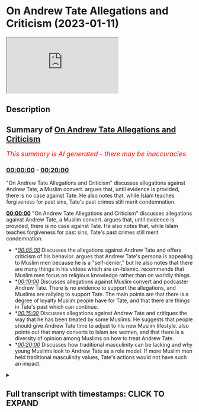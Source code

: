 # On Andrew Tate Allegations and Criticism (2023-01-11)

<iframe loading='lazy' src='https://www.youtube.com/embed/4i7BppErIMk'></iframe>

## Description



## Summary of [On Andrew Tate Allegations and Criticism](https://www.youtube.com/watch?v=4i7BppErIMk)


*<span style="color:red; font-size:125%">This summary is AI generated - there may be inaccuracies</span>. [](/)*

### [00:00:00](https://www.youtube.com/watch?v=4i7BppErIMk&t=0) - [00:20:00](https://www.youtube.com/watch?v=4i7BppErIMk&t=1200)

 "On Andrew Tate Allegations and Criticism" discusses allegations against Andrew Tate, a Muslim convert. argues that, until evidence is provided, there is no case against Tate. He also notes that, while Islam teaches forgiveness for past sins, Tate's past crimes still merit condemnation.

**[00:00:00](https://www.youtube.com/watch?v=4i7BppErIMk&t=0)**  "On Andrew Tate Allegations and Criticism" discusses allegations against Andrew Tate, a Muslim convert. argues that, until evidence is provided, there is no case against Tate. He also notes that, while Islam teaches forgiveness for past sins, Tate's past crimes still merit condemnation.
* **[00:05:00](https://www.youtube.com/watch?v=4i7BppErIMk&t=300)* Discusses the allegations against Andrew Tate and offers criticism of his behavior. argues that Andrew Tate's persona is appealing to Muslim men because he is a "self-denier," but he also notes that there are many things in his videos which are un-Islamic. recommends that Muslim men focus on religious knowledge rather than on worldly things.
* **[00:10:00](https://www.youtube.com/watch?v=4i7BppErIMk&t=600)* Discusses allegations against Muslim convert and podcaster Andrew Tate. There is no evidence to support the allegations, and Muslims are rallying to support Tate. The main points are that there is a degree of loyalty Muslim people have for Tate, and that there are things in Tate's past which can continue.
* **[00:15:00](https://www.youtube.com/watch?v=4i7BppErIMk&t=900)* Discusses allegations against Andrew Tate and critiques the way that he has been treated by some Muslims. He suggests that people should give Andrew Tate time to adjust to his new Muslim lifestyle. also points out that many converts to Islam are women, and that there is a diversity of opinion among Muslims on how to treat Andrew Tate.
* **[00:20:00](https://www.youtube.com/watch?v=4i7BppErIMk&t=1200)* Discusses how traditional masculinity can be lacking and why young Muslims look to Andrew Tate as a role model. If more Muslim men held traditional masculinity values, Tate's actions would not have such an impact.

<details><summary><h2>Full transcript with timestamps: CLICK TO EXPAND</h2></summary>

[0:00:01](https://youtu.be/4i7BppErIMk?t=1) how are you guys doing I've actually  
[0:00:04](https://youtu.be/4i7BppErIMk?t=4) broken down  
[0:00:05](https://youtu.be/4i7BppErIMk?t=5) yes I've broken down and the technicians  
[0:00:09](https://youtu.be/4i7BppErIMk?t=9) are coming to fix this car but in the  
[0:00:12](https://youtu.be/4i7BppErIMk?t=12) meantime I'm gonna be speaking to you  
[0:00:14](https://youtu.be/4i7BppErIMk?t=14) guys about something very important an  
[0:00:16](https://youtu.be/4i7BppErIMk?t=16) allegation which is a very serious  
[0:00:17](https://youtu.be/4i7BppErIMk?t=17) allegation  
[0:00:19](https://youtu.be/4i7BppErIMk?t=19) and subsequent I don't know if it's  
[0:00:21](https://youtu.be/4i7BppErIMk?t=21) imprisonment I should call it or what  
[0:00:24](https://youtu.be/4i7BppErIMk?t=24) term I should use of Andrew Taylor  
[0:00:26](https://youtu.be/4i7BppErIMk?t=26) brother who obviously I've just done a  
[0:00:28](https://youtu.be/4i7BppErIMk?t=28) podcast with now the reason why I didn't  
[0:00:30](https://youtu.be/4i7BppErIMk?t=30) make a video in the first instance is  
[0:00:32](https://youtu.be/4i7BppErIMk?t=32) simply because the situation was ongoing  
[0:00:34](https://youtu.be/4i7BppErIMk?t=34) and sometimes when you make a public  
[0:00:36](https://youtu.be/4i7BppErIMk?t=36) statement in the first couple of weeks  
[0:00:39](https://youtu.be/4i7BppErIMk?t=39) even of an ongoing case it can compound  
[0:00:43](https://youtu.be/4i7BppErIMk?t=43) a problem  
[0:00:45](https://youtu.be/4i7BppErIMk?t=45) but the first thing I want to say is  
[0:00:46](https://youtu.be/4i7BppErIMk?t=46) that it's very clear that from our  
[0:00:49](https://youtu.be/4i7BppErIMk?t=49) perspective not just us Muslims but most  
[0:00:52](https://youtu.be/4i7BppErIMk?t=52) people in the world operate with what is  
[0:00:55](https://youtu.be/4i7BppErIMk?t=55) referred to as natural Justice that  
[0:00:57](https://youtu.be/4i7BppErIMk?t=57) someone is innocent until proven guilty  
[0:00:59](https://youtu.be/4i7BppErIMk?t=59) the problem told us a world which would  
[0:01:02](https://youtu.be/4i7BppErIMk?t=62) be if you don't operate on this very  
[0:01:05](https://youtu.be/4i7BppErIMk?t=65) Paradigm which is that everyone will  
[0:01:06](https://youtu.be/4i7BppErIMk?t=66) just claim the rights of everybody else  
[0:01:08](https://youtu.be/4i7BppErIMk?t=68) somebody would claim the wealth of  
[0:01:10](https://youtu.be/4i7BppErIMk?t=70) another someone will claim the lives of  
[0:01:12](https://youtu.be/4i7BppErIMk?t=72) another  
[0:01:13](https://youtu.be/4i7BppErIMk?t=73) he says  
[0:01:17](https://youtu.be/4i7BppErIMk?t=77) uh that the burden of proof is upon the  
[0:01:20](https://youtu.be/4i7BppErIMk?t=80) one that is making the claim so we just  
[0:01:22](https://youtu.be/4i7BppErIMk?t=82) simply ask if there's any situation  
[0:01:25](https://youtu.be/4i7BppErIMk?t=85) which is being alleged just like with  
[0:01:28](https://youtu.be/4i7BppErIMk?t=88) every other human being on the face of  
[0:01:30](https://youtu.be/4i7BppErIMk?t=90) the Earth we would like to see the  
[0:01:32](https://youtu.be/4i7BppErIMk?t=92) evidence this is something the Quran  
[0:01:34](https://youtu.be/4i7BppErIMk?t=94) repeatedly asked  
[0:01:36](https://youtu.be/4i7BppErIMk?t=96) bring your evidences if you're truthful  
[0:01:39](https://youtu.be/4i7BppErIMk?t=99) now the evidences have not really been  
[0:01:43](https://youtu.be/4i7BppErIMk?t=103) provided for such a serious and  
[0:01:45](https://youtu.be/4i7BppErIMk?t=105) egregious crime of human trafficking  
[0:01:48](https://youtu.be/4i7BppErIMk?t=108) it's a very serious crime and we we  
[0:01:51](https://youtu.be/4i7BppErIMk?t=111) stand in a wholehearted opposition to  
[0:01:54](https://youtu.be/4i7BppErIMk?t=114) such a thing and this must be clear  
[0:01:56](https://youtu.be/4i7BppErIMk?t=116) human trafficking is a modern form of  
[0:02:00](https://youtu.be/4i7BppErIMk?t=120) slavery in fact there's something called  
[0:02:02](https://youtu.be/4i7BppErIMk?t=122) the slavery Act the slavery Act of the  
[0:02:04](https://youtu.be/4i7BppErIMk?t=124) United Kingdom which attempts to track  
[0:02:07](https://youtu.be/4i7BppErIMk?t=127) or to document the amount of human  
[0:02:09](https://youtu.be/4i7BppErIMk?t=129) trafficking that's happening  
[0:02:11](https://youtu.be/4i7BppErIMk?t=131) and I I made a video some years ago and  
[0:02:14](https://youtu.be/4i7BppErIMk?t=134) don't ask me why or how or when  
[0:02:17](https://youtu.be/4i7BppErIMk?t=137) maybe when it's fine some years ago I  
[0:02:18](https://youtu.be/4i7BppErIMk?t=138) just mentioned but in Holland the red  
[0:02:21](https://youtu.be/4i7BppErIMk?t=141) light district or not inside the red  
[0:02:22](https://youtu.be/4i7BppErIMk?t=142) light district but it's around  
[0:02:24](https://youtu.be/4i7BppErIMk?t=144) peripheral areas  
[0:02:25](https://youtu.be/4i7BppErIMk?t=145) and basically a lot of the the argument  
[0:02:29](https://youtu.be/4i7BppErIMk?t=149) I was putting forward to people as to  
[0:02:30](https://youtu.be/4i7BppErIMk?t=150) why this is immoral even on the liberal  
[0:02:32](https://youtu.be/4i7BppErIMk?t=152) paradigm part of it was because of the  
[0:02:36](https://youtu.be/4i7BppErIMk?t=156) abuse it facilitates for a lot of women  
[0:02:39](https://youtu.be/4i7BppErIMk?t=159) human trafficking is an abusive  
[0:02:42](https://youtu.be/4i7BppErIMk?t=162) situation a horrible one it's completely  
[0:02:45](https://youtu.be/4i7BppErIMk?t=165) unislamic but of course if someone's  
[0:02:47](https://youtu.be/4i7BppErIMk?t=167) going to be accused of something like  
[0:02:49](https://youtu.be/4i7BppErIMk?t=169) that my question is please provide the  
[0:02:52](https://youtu.be/4i7BppErIMk?t=172) evidence or my statement is that  
[0:02:55](https://youtu.be/4i7BppErIMk?t=175) if there is no evidence there is no case  
[0:02:58](https://youtu.be/4i7BppErIMk?t=178) having said that I'll be honest with you  
[0:03:00](https://youtu.be/4i7BppErIMk?t=180) we as Muslims from a theological  
[0:03:02](https://youtu.be/4i7BppErIMk?t=182) perspective believe that if someone  
[0:03:04](https://youtu.be/4i7BppErIMk?t=184) becomes a Muslim that whatever they've  
[0:03:06](https://youtu.be/4i7BppErIMk?t=186) done in the past whether it is murder or  
[0:03:08](https://youtu.be/4i7BppErIMk?t=188) shook which we believe is a higher form  
[0:03:10](https://youtu.be/4i7BppErIMk?t=190) of  
[0:03:11](https://youtu.be/4i7BppErIMk?t=191) uh moral  
[0:03:13](https://youtu.be/4i7BppErIMk?t=193) uh decadence or moral aberration  
[0:03:17](https://youtu.be/4i7BppErIMk?t=197) Is Forgiven anyway now I'm not saying  
[0:03:19](https://youtu.be/4i7BppErIMk?t=199) that therefore he's absorbed from  
[0:03:21](https://youtu.be/4i7BppErIMk?t=201) anything or therefore people or victims  
[0:03:23](https://youtu.be/4i7BppErIMk?t=203) potential victims or anything like that  
[0:03:26](https://youtu.be/4i7BppErIMk?t=206) that we're going to minimize pain of any  
[0:03:29](https://youtu.be/4i7BppErIMk?t=209) no because that's another issue in fact  
[0:03:31](https://youtu.be/4i7BppErIMk?t=211) Islam says although you come into Islam  
[0:03:35](https://youtu.be/4i7BppErIMk?t=215) uh it's not a get out of jail free card  
[0:03:38](https://youtu.be/4i7BppErIMk?t=218) from for example if you had taken from  
[0:03:41](https://youtu.be/4i7BppErIMk?t=221) the rights of the creation now we're not  
[0:03:45](https://youtu.be/4i7BppErIMk?t=225) saying that he has or hasn't the life  
[0:03:47](https://youtu.be/4i7BppErIMk?t=227) that he was obviously living before was  
[0:03:49](https://youtu.be/4i7BppErIMk?t=229) an unislamic Life by his own admission  
[0:03:52](https://youtu.be/4i7BppErIMk?t=232) he referred to himself as an atheist in  
[0:03:54](https://youtu.be/4i7BppErIMk?t=234) the past we've seen this and also the  
[0:03:57](https://youtu.be/4i7BppErIMk?t=237) fact he he said with his own words  
[0:03:59](https://youtu.be/4i7BppErIMk?t=239) Andrew takes him that he was living a  
[0:04:01](https://youtu.be/4i7BppErIMk?t=241) semi-headedness uh hedonistic lifestyle  
[0:04:04](https://youtu.be/4i7BppErIMk?t=244) so obviously all of that stuff is on  
[0:04:07](https://youtu.be/4i7BppErIMk?t=247) Islamic  
[0:04:09](https://youtu.be/4i7BppErIMk?t=249) um it's it's his biggest belief  
[0:04:11](https://youtu.be/4i7BppErIMk?t=251) sometimes that we have to kind of  
[0:04:12](https://youtu.be/4i7BppErIMk?t=252) mention that now there are some things  
[0:04:14](https://youtu.be/4i7BppErIMk?t=254) words of disbelief and so on that have  
[0:04:16](https://youtu.be/4i7BppErIMk?t=256) come out after his  
[0:04:18](https://youtu.be/4i7BppErIMk?t=258) um you know  
[0:04:19](https://youtu.be/4i7BppErIMk?t=259) uh conversion after the podcast that  
[0:04:21](https://youtu.be/4i7BppErIMk?t=261) we've done so people think that so I've  
[0:04:23](https://youtu.be/4i7BppErIMk?t=263) asked him about that and he said that  
[0:04:24](https://youtu.be/4i7BppErIMk?t=264) those things have asked them personally  
[0:04:26](https://youtu.be/4i7BppErIMk?t=266) were recorded before and then released  
[0:04:28](https://youtu.be/4i7BppErIMk?t=268) afterwards now the despite  
[0:04:30](https://youtu.be/4i7BppErIMk?t=270) notwithstanding these points there are  
[0:04:32](https://youtu.be/4i7BppErIMk?t=272) some things which are still problematic  
[0:04:34](https://youtu.be/4i7BppErIMk?t=274) which have been coming out of as Twitter  
[0:04:35](https://youtu.be/4i7BppErIMk?t=275) feeds and stuff like that  
[0:04:37](https://youtu.be/4i7BppErIMk?t=277) but there is something called in Islam  
[0:04:40](https://youtu.be/4i7BppErIMk?t=280) which is that the excuse of ignorance  
[0:04:41](https://youtu.be/4i7BppErIMk?t=281) someone has just come into Islam you  
[0:04:43](https://youtu.be/4i7BppErIMk?t=283) have to excuse some of their even some  
[0:04:46](https://youtu.be/4i7BppErIMk?t=286) words of koffer or disbelief or whatever  
[0:04:49](https://youtu.be/4i7BppErIMk?t=289) because they are new to their fresh the  
[0:04:52](https://youtu.be/4i7BppErIMk?t=292) religion of Islam is just reading he was  
[0:04:56](https://youtu.be/4i7BppErIMk?t=296) going into the prison and just reading  
[0:04:58](https://youtu.be/4i7BppErIMk?t=298) the translation of the Quran or  
[0:05:00](https://youtu.be/4i7BppErIMk?t=300) something like that so just give the man  
[0:05:02](https://youtu.be/4i7BppErIMk?t=302) some uh time well I would say also in  
[0:05:05](https://youtu.be/4i7BppErIMk?t=305) addition to all of this guys is that to  
[0:05:07](https://youtu.be/4i7BppErIMk?t=307) be honest with you  
[0:05:09](https://youtu.be/4i7BppErIMk?t=309) yes uh  
[0:05:11](https://youtu.be/4i7BppErIMk?t=311) there are some things which in my in my  
[0:05:15](https://youtu.be/4i7BppErIMk?t=315) behavior and in Andrew takes Behavior  
[0:05:17](https://youtu.be/4i7BppErIMk?t=317) many other people's behavior  
[0:05:19](https://youtu.be/4i7BppErIMk?t=319) extroverts in general which we can  
[0:05:22](https://youtu.be/4i7BppErIMk?t=322) we can exhibit what can seemingly be  
[0:05:24](https://youtu.be/4i7BppErIMk?t=324) seen or could be yes arrogance I'm gonna  
[0:05:28](https://youtu.be/4i7BppErIMk?t=328) be very clear about that and I don't  
[0:05:30](https://youtu.be/4i7BppErIMk?t=330) absolved for answers you know I don't  
[0:05:34](https://youtu.be/4i7BppErIMk?t=334) absolve myself from this myself and  
[0:05:36](https://youtu.be/4i7BppErIMk?t=336) that's why I feel kind of uncomfortable  
[0:05:38](https://youtu.be/4i7BppErIMk?t=338) making this point because the thing is  
[0:05:40](https://youtu.be/4i7BppErIMk?t=340) some will say well look at it Andrew  
[0:05:43](https://youtu.be/4i7BppErIMk?t=343) Tate I mean why are you  
[0:05:45](https://youtu.be/4i7BppErIMk?t=345) why haven't you addressed the fact that  
[0:05:48](https://youtu.be/4i7BppErIMk?t=348) the man has got a pompous  
[0:05:51](https://youtu.be/4i7BppErIMk?t=351) self-aggrandizing self-congratulating  
[0:05:53](https://youtu.be/4i7BppErIMk?t=353) tone the reason why I don't speak about  
[0:05:56](https://youtu.be/4i7BppErIMk?t=356) humility to people like Andrew Tate is  
[0:05:58](https://youtu.be/4i7BppErIMk?t=358) because I myself need lessons in it you  
[0:06:01](https://youtu.be/4i7BppErIMk?t=361) know the Quran says  
[0:06:03](https://youtu.be/4i7BppErIMk?t=363) why do you say that which you do not do  
[0:06:07](https://youtu.be/4i7BppErIMk?t=367) okay I don't I can't give anybody a  
[0:06:11](https://youtu.be/4i7BppErIMk?t=371) lesson in something I don't have because  
[0:06:13](https://youtu.be/4i7BppErIMk?t=373) something or someone bereft of equality  
[0:06:16](https://youtu.be/4i7BppErIMk?t=376) cannot give it  
[0:06:18](https://youtu.be/4i7BppErIMk?t=378) all I can do or faculty the the famous  
[0:06:22](https://youtu.be/4i7BppErIMk?t=382) Arabic saying all I can do is point  
[0:06:25](https://youtu.be/4i7BppErIMk?t=385) people to some verses and say listen I'm  
[0:06:27](https://youtu.be/4i7BppErIMk?t=387) still I'm still working on this stuff  
[0:06:28](https://youtu.be/4i7BppErIMk?t=388) myself does Andrew Taylor Muhammad other  
[0:06:31](https://youtu.be/4i7BppErIMk?t=391) people exhibit Islamic humility I don't  
[0:06:35](https://youtu.be/4i7BppErIMk?t=395) think so at all and of course that is  
[0:06:36](https://youtu.be/4i7BppErIMk?t=396) something from Muhammad and Andrew Tay  
[0:06:38](https://youtu.be/4i7BppErIMk?t=398) and other exhibitionists extroverted  
[0:06:41](https://youtu.be/4i7BppErIMk?t=401) individuals who if we yeah I mean even  
[0:06:44](https://youtu.be/4i7BppErIMk?t=404) even you could say have narcissistic  
[0:06:47](https://youtu.be/4i7BppErIMk?t=407) traits or of course narcissism is a  
[0:06:52](https://youtu.be/4i7BppErIMk?t=412) problematic notion I was reading a book  
[0:06:54](https://youtu.be/4i7BppErIMk?t=414) recently actually called The Narcissist  
[0:06:56](https://youtu.be/4i7BppErIMk?t=416) test I like the way the author  
[0:07:00](https://youtu.be/4i7BppErIMk?t=420) um describes nothing as a sliding scale  
[0:07:02](https://youtu.be/4i7BppErIMk?t=422) of self-importance I think that was a  
[0:07:04](https://youtu.be/4i7BppErIMk?t=424) good way of putting it and certainly and  
[0:07:06](https://youtu.be/4i7BppErIMk?t=426) and he basically makes the argument that  
[0:07:07](https://youtu.be/4i7BppErIMk?t=427) you can't be completely cause uh the  
[0:07:10](https://youtu.be/4i7BppErIMk?t=430) opposite of a narcissist and echoist he  
[0:07:12](https://youtu.be/4i7BppErIMk?t=432) said if you're an echoist you're going  
[0:07:13](https://youtu.be/4i7BppErIMk?t=433) to be a self-denier so there is a middle  
[0:07:15](https://youtu.be/4i7BppErIMk?t=435) ground once again a virtue to be found  
[0:07:17](https://youtu.be/4i7BppErIMk?t=437) between being a so-called echoist and a  
[0:07:20](https://youtu.be/4i7BppErIMk?t=440) narcissist a happy medium and middle  
[0:07:23](https://youtu.be/4i7BppErIMk?t=443) ground a virtuous middle and that isn't  
[0:07:27](https://youtu.be/4i7BppErIMk?t=447) found in let's say Muhammad hijab or  
[0:07:29](https://youtu.be/4i7BppErIMk?t=449) Andrew and other people and that's not  
[0:07:31](https://youtu.be/4i7BppErIMk?t=451) where you're meant to look for virtue  
[0:07:33](https://youtu.be/4i7BppErIMk?t=453) anyway you're meant to look for virtue  
[0:07:34](https://youtu.be/4i7BppErIMk?t=454) from the prophets we have  
[0:07:38](https://youtu.be/4i7BppErIMk?t=458) 6236 verses of the Quran we have so much  
[0:07:42](https://youtu.be/4i7BppErIMk?t=462) narrations of the Prophet Muhammad  
[0:07:44](https://youtu.be/4i7BppErIMk?t=464) the the character or the museeba or the  
[0:07:47](https://youtu.be/4i7BppErIMk?t=467) Calamity that befalls the Muslim people  
[0:07:50](https://youtu.be/4i7BppErIMk?t=470) today is that because this is a lacking  
[0:07:53](https://youtu.be/4i7BppErIMk?t=473) of I'll be honest with you uh kind of  
[0:07:56](https://youtu.be/4i7BppErIMk?t=476) masculine energy if you want to put it  
[0:07:59](https://youtu.be/4i7BppErIMk?t=479) like that from the religious clergy who  
[0:08:02](https://youtu.be/4i7BppErIMk?t=482) have been  
[0:08:03](https://youtu.be/4i7BppErIMk?t=483) you know I don't I don't want to use any  
[0:08:06](https://youtu.be/4i7BppErIMk?t=486) but who who because there's no actual  
[0:08:09](https://youtu.be/4i7BppErIMk?t=489) defense or defensive Jihad or you're  
[0:08:11](https://youtu.be/4i7BppErIMk?t=491) fighting or conquering or any of these  
[0:08:13](https://youtu.be/4i7BppErIMk?t=493) things or uh going on that men have  
[0:08:17](https://youtu.be/4i7BppErIMk?t=497) reduced in their ability to exhibit  
[0:08:20](https://youtu.be/4i7BppErIMk?t=500) certain characteristics so someone like  
[0:08:23](https://youtu.be/4i7BppErIMk?t=503) Andrew Tate is going to attract young  
[0:08:26](https://youtu.be/4i7BppErIMk?t=506) men that's why he has such a great  
[0:08:28](https://youtu.be/4i7BppErIMk?t=508) following within Muslim men because  
[0:08:31](https://youtu.be/4i7BppErIMk?t=511) unfortunately religious in the religious  
[0:08:33](https://youtu.be/4i7BppErIMk?t=513) clergy and some especially in the  
[0:08:36](https://youtu.be/4i7BppErIMk?t=516) English-speaking World religious people  
[0:08:38](https://youtu.be/4i7BppErIMk?t=518) they don't exhibit that level of uh if  
[0:08:41](https://youtu.be/4i7BppErIMk?t=521) you want to call it that traditional  
[0:08:43](https://youtu.be/4i7BppErIMk?t=523) masculinity or whatever it may be  
[0:08:45](https://youtu.be/4i7BppErIMk?t=525) so he's appealing to them but it doesn't  
[0:08:47](https://youtu.be/4i7BppErIMk?t=527) mean that that's a perfect model of  
[0:08:50](https://youtu.be/4i7BppErIMk?t=530) course it's not it's far from quite  
[0:08:52](https://youtu.be/4i7BppErIMk?t=532) frankly and as I've said there's many  
[0:08:54](https://youtu.be/4i7BppErIMk?t=534) things he said and done videos that he  
[0:08:56](https://youtu.be/4i7BppErIMk?t=536) has which are unislamic to watch and I'm  
[0:08:58](https://youtu.be/4i7BppErIMk?t=538) saying this very clearly to young people  
[0:09:00](https://youtu.be/4i7BppErIMk?t=540) filled with promiscuity filled with  
[0:09:03](https://youtu.be/4i7BppErIMk?t=543) wrong Notions like one wrong notion I  
[0:09:06](https://youtu.be/4i7BppErIMk?t=546) would say and hopefully he has changed  
[0:09:08](https://youtu.be/4i7BppErIMk?t=548) it and if not there's time for him to do  
[0:09:10](https://youtu.be/4i7BppErIMk?t=550) so  
[0:09:11](https://youtu.be/4i7BppErIMk?t=551) is the importance and rotate in the past  
[0:09:14](https://youtu.be/4i7BppErIMk?t=554) has placed on Military capability or the  
[0:09:17](https://youtu.be/4i7BppErIMk?t=557) monetary capability of a man  
[0:09:20](https://youtu.be/4i7BppErIMk?t=560) um in my view this is a misguided notion  
[0:09:23](https://youtu.be/4i7BppErIMk?t=563) because  
[0:09:24](https://youtu.be/4i7BppErIMk?t=564) and I thought this was the RAC guy yeah  
[0:09:28](https://youtu.be/4i7BppErIMk?t=568) because actually  
[0:09:30](https://youtu.be/4i7BppErIMk?t=570) you know uh because actually the Quran  
[0:09:33](https://youtu.be/4i7BppErIMk?t=573) there is clearly states that the people  
[0:09:35](https://youtu.be/4i7BppErIMk?t=575) who are raised and ranked the high value  
[0:09:37](https://youtu.be/4i7BppErIMk?t=577) people if you like both men and women  
[0:09:39](https://youtu.be/4i7BppErIMk?t=579) I'm not saying that to try and be woke  
[0:09:41](https://youtu.be/4i7BppErIMk?t=581) or left-wing because I'm far from any of  
[0:09:43](https://youtu.be/4i7BppErIMk?t=583) that stuff  
[0:09:45](https://youtu.be/4i7BppErIMk?t=585) but is an increase in knowledge and  
[0:09:48](https://youtu.be/4i7BppErIMk?t=588) Faith Allah says  
[0:09:52](https://youtu.be/4i7BppErIMk?t=592) that Allah raises in rank amongst you  
[0:09:55](https://youtu.be/4i7BppErIMk?t=595) those who have higher faith and higher  
[0:09:57](https://youtu.be/4i7BppErIMk?t=597) knowledge  
[0:09:58](https://youtu.be/4i7BppErIMk?t=598) and obviously the most important  
[0:09:59](https://youtu.be/4i7BppErIMk?t=599) knowledge is religious knowledge the  
[0:10:01](https://youtu.be/4i7BppErIMk?t=601) promise  
[0:10:04](https://youtu.be/4i7BppErIMk?t=604) whoever Allah wants good for that he  
[0:10:06](https://youtu.be/4i7BppErIMk?t=606) gives them  
[0:10:07](https://youtu.be/4i7BppErIMk?t=607) understanding of the religion but that  
[0:10:10](https://youtu.be/4i7BppErIMk?t=610) doesn't just it's not just specified to  
[0:10:12](https://youtu.be/4i7BppErIMk?t=612) religion because  
[0:10:14](https://youtu.be/4i7BppErIMk?t=614) every morning and evening saying Allah  
[0:10:22](https://youtu.be/4i7BppErIMk?t=622) I seek from you a goodly provision  
[0:10:30](https://youtu.be/4i7BppErIMk?t=630) a useful knowledge so knowledge is and  
[0:10:33](https://youtu.be/4i7BppErIMk?t=633) if you look in the history of the world  
[0:10:35](https://youtu.be/4i7BppErIMk?t=635) you'll find that the most influential  
[0:10:37](https://youtu.be/4i7BppErIMk?t=637) people okay of course influence itself  
[0:10:40](https://youtu.be/4i7BppErIMk?t=640) is a concept which must be unpacked and  
[0:10:41](https://youtu.be/4i7BppErIMk?t=641) spoken about there's different  
[0:10:43](https://youtu.be/4i7BppErIMk?t=643) definitions and different  
[0:10:45](https://youtu.be/4i7BppErIMk?t=645) uh conceptions of it but just for the  
[0:10:48](https://youtu.be/4i7BppErIMk?t=648) sake of Simplicity and brevity  
[0:10:50](https://youtu.be/4i7BppErIMk?t=650) I'll say that if you look at some lists  
[0:10:53](https://youtu.be/4i7BppErIMk?t=653) that have been you know put in place by  
[0:10:56](https://youtu.be/4i7BppErIMk?t=656) some individuals like Pantheon or  
[0:10:57](https://youtu.be/4i7BppErIMk?t=657) whether even though a lot of them are  
[0:10:59](https://youtu.be/4i7BppErIMk?t=659) eurocentric Western Pro Western Centric  
[0:11:01](https://youtu.be/4i7BppErIMk?t=661) some of them are not I mean some of  
[0:11:03](https://youtu.be/4i7BppErIMk?t=663) these lists have the problem as a top of  
[0:11:05](https://youtu.be/4i7BppErIMk?t=665) them you'll find that the most  
[0:11:07](https://youtu.be/4i7BppErIMk?t=667) influential people in human history have  
[0:11:09](https://youtu.be/4i7BppErIMk?t=669) been either thinkers or political actors  
[0:11:12](https://youtu.be/4i7BppErIMk?t=672) why because they've had the most  
[0:11:14](https://youtu.be/4i7BppErIMk?t=674) demographic uh or the most um  
[0:11:18](https://youtu.be/4i7BppErIMk?t=678) demographic or you know changing effect  
[0:11:21](https://youtu.be/4i7BppErIMk?t=681) on on demography on sociology on  
[0:11:24](https://youtu.be/4i7BppErIMk?t=684) politics uh on culture  
[0:11:28](https://youtu.be/4i7BppErIMk?t=688) what made him the most influential man  
[0:11:31](https://youtu.be/4i7BppErIMk?t=691) in human history with the majority of  
[0:11:33](https://youtu.be/4i7BppErIMk?t=693) these lesbian accumulated even by  
[0:11:35](https://youtu.be/4i7BppErIMk?t=695) non-muslims agreeing to such uh a thing  
[0:11:38](https://youtu.be/4i7BppErIMk?t=698) is that he was able to change all these  
[0:11:41](https://youtu.be/4i7BppErIMk?t=701) different spheres of influence  
[0:11:43](https://youtu.be/4i7BppErIMk?t=703) uh the religious sociological or the  
[0:11:46](https://youtu.be/4i7BppErIMk?t=706) social or the political and the  
[0:11:48](https://youtu.be/4i7BppErIMk?t=708) geopolitical and so on and so forth  
[0:11:52](https://youtu.be/4i7BppErIMk?t=712) it's it was Revolution in every sphere  
[0:11:54](https://youtu.be/4i7BppErIMk?t=714) ideas have a this is an uncontroversial  
[0:11:58](https://youtu.be/4i7BppErIMk?t=718) statement ideas  
[0:12:00](https://youtu.be/4i7BppErIMk?t=720) have a more lasting  
[0:12:04](https://youtu.be/4i7BppErIMk?t=724) effect or more influential impact than  
[0:12:09](https://youtu.be/4i7BppErIMk?t=729) money unless of course money is geared  
[0:12:11](https://youtu.be/4i7BppErIMk?t=731) for the formulation of ideas or the  
[0:12:14](https://youtu.be/4i7BppErIMk?t=734) production of knowledge or or of course  
[0:12:18](https://youtu.be/4i7BppErIMk?t=738) for military reasons that we've seen  
[0:12:21](https://youtu.be/4i7BppErIMk?t=741) that you'd have to really compete  
[0:12:23](https://youtu.be/4i7BppErIMk?t=743) heavily with money the money that would  
[0:12:25](https://youtu.be/4i7BppErIMk?t=745) be required in order to compete with the  
[0:12:27](https://youtu.be/4i7BppErIMk?t=747) global hegemony now which is the United  
[0:12:28](https://youtu.be/4i7BppErIMk?t=748) States of America for example in  
[0:12:30](https://youtu.be/4i7BppErIMk?t=750) military would not be the kind of money  
[0:12:32](https://youtu.be/4i7BppErIMk?t=752) that only one person can can accumulate  
[0:12:36](https://youtu.be/4i7BppErIMk?t=756) so what I'm saying is that this these  
[0:12:39](https://youtu.be/4i7BppErIMk?t=759) Notions need to be re-evaluated however  
[0:12:40](https://youtu.be/4i7BppErIMk?t=760) having said that so there's two or three  
[0:12:42](https://youtu.be/4i7BppErIMk?t=762) things I want to say in this video guys  
[0:12:44](https://youtu.be/4i7BppErIMk?t=764) number one  
[0:12:45](https://youtu.be/4i7BppErIMk?t=765) in relation to Andrew Tate and the  
[0:12:47](https://youtu.be/4i7BppErIMk?t=767) allegations there just simply isn't any  
[0:12:49](https://youtu.be/4i7BppErIMk?t=769) evidence and and unfortunately  
[0:12:52](https://youtu.be/4i7BppErIMk?t=772) um people are jumping on the bandwagon  
[0:12:54](https://youtu.be/4i7BppErIMk?t=774) about bandwagon and they're saying  
[0:12:57](https://youtu.be/4i7BppErIMk?t=777) things that  
[0:12:58](https://youtu.be/4i7BppErIMk?t=778) is just pushing  
[0:13:00](https://youtu.be/4i7BppErIMk?t=780) the Islamic boundaries especially from  
[0:13:02](https://youtu.be/4i7BppErIMk?t=782) our communities you cannot  
[0:13:04](https://youtu.be/4i7BppErIMk?t=784) celebrate the uh the imprisonment of a  
[0:13:07](https://youtu.be/4i7BppErIMk?t=787) brother a Muslim brother who you're  
[0:13:09](https://youtu.be/4i7BppErIMk?t=789) meant to love who in Islam Allah and the  
[0:13:12](https://youtu.be/4i7BppErIMk?t=792) prophet saws advise us or command us  
[0:13:15](https://youtu.be/4i7BppErIMk?t=795) even to love follow brothers and there's  
[0:13:19](https://youtu.be/4i7BppErIMk?t=799) a there's a commodity there's a there's  
[0:13:21](https://youtu.be/4i7BppErIMk?t=801) a there is a Brotherhood there is a  
[0:13:24](https://youtu.be/4i7BppErIMk?t=804) family this is all a family Islamic  
[0:13:25](https://youtu.be/4i7BppErIMk?t=805) family the ummah seeing another person  
[0:13:29](https://youtu.be/4i7BppErIMk?t=809) being punished to go and put in prison  
[0:13:31](https://youtu.be/4i7BppErIMk?t=811) this says something about one's own face  
[0:13:33](https://youtu.be/4i7BppErIMk?t=813) I don't how can you like that kind of  
[0:13:35](https://youtu.be/4i7BppErIMk?t=815) thing as a Muslim how can you want that  
[0:13:39](https://youtu.be/4i7BppErIMk?t=819) kind of thing for a newly practiced  
[0:13:41](https://youtu.be/4i7BppErIMk?t=821) Muslim do not feel sympathy or do not  
[0:13:43](https://youtu.be/4i7BppErIMk?t=823) feel some level of sadness seeing the  
[0:13:45](https://youtu.be/4i7BppErIMk?t=825) brother go into the prison with a Quran  
[0:13:48](https://youtu.be/4i7BppErIMk?t=828) in his hand in the English language  
[0:13:50](https://youtu.be/4i7BppErIMk?t=830) trying his best to learn even before he  
[0:13:52](https://youtu.be/4i7BppErIMk?t=832) was asking some questions and he you can  
[0:13:55](https://youtu.be/4i7BppErIMk?t=835) see his genuine authentic I sat with him  
[0:13:57](https://youtu.be/4i7BppErIMk?t=837) we sat with him after the podcast and he  
[0:14:00](https://youtu.be/4i7BppErIMk?t=840) seemed  
[0:14:01](https://youtu.be/4i7BppErIMk?t=841) he seemed very authentic I have to say  
[0:14:05](https://youtu.be/4i7BppErIMk?t=845) to you so I am not happy with what's  
[0:14:08](https://youtu.be/4i7BppErIMk?t=848) happened why because he's our brother  
[0:14:10](https://youtu.be/4i7BppErIMk?t=850) he's in our family he's our family now  
[0:14:11](https://youtu.be/4i7BppErIMk?t=851) there's a there's a degree of loyalty  
[0:14:13](https://youtu.be/4i7BppErIMk?t=853) that I have for all the Muslim people  
[0:14:15](https://youtu.be/4i7BppErIMk?t=855) including but not limited to Andrew take  
[0:14:19](https://youtu.be/4i7BppErIMk?t=859) so long as you are not a monarchic and  
[0:14:22](https://youtu.be/4i7BppErIMk?t=862) not a hypocrite and not someone who's  
[0:14:24](https://youtu.be/4i7BppErIMk?t=864) treacherous to our community then we  
[0:14:26](https://youtu.be/4i7BppErIMk?t=866) have to be loyal to you  
[0:14:27](https://youtu.be/4i7BppErIMk?t=867) that's the first thing the second thing  
[0:14:29](https://youtu.be/4i7BppErIMk?t=869) is  
[0:14:30](https://youtu.be/4i7BppErIMk?t=870) the second thing is of course there's  
[0:14:32](https://youtu.be/4i7BppErIMk?t=872) some things in the Andrew tape product  
[0:14:35](https://youtu.be/4i7BppErIMk?t=875) or brand or whatever you want to call it  
[0:14:36](https://youtu.be/4i7BppErIMk?t=876) which are and or have been historically  
[0:14:39](https://youtu.be/4i7BppErIMk?t=879) honestly can continue to be but the man  
[0:14:41](https://youtu.be/4i7BppErIMk?t=881) is a new Muslim and it's always been the  
[0:14:43](https://youtu.be/4i7BppErIMk?t=883) case in Islam where we make provision  
[0:14:45](https://youtu.be/4i7BppErIMk?t=885) kind of for new Muslims or Yani we give  
[0:14:48](https://youtu.be/4i7BppErIMk?t=888) them a chance and these captain man is  
[0:14:50](https://youtu.be/4i7BppErIMk?t=890) coming from a very strong kind of  
[0:14:51](https://youtu.be/4i7BppErIMk?t=891) jahiliyah like he's coming from a  
[0:14:54](https://youtu.be/4i7BppErIMk?t=894) situation where he's really had a lot of  
[0:14:57](https://youtu.be/4i7BppErIMk?t=897) Temptations in the Dunya in the world  
[0:15:00](https://youtu.be/4i7BppErIMk?t=900) and so you've got to give them a little  
[0:15:01](https://youtu.be/4i7BppErIMk?t=901) bit more time so my what I want to say  
[0:15:04](https://youtu.be/4i7BppErIMk?t=904) to the people here is  
[0:15:05](https://youtu.be/4i7BppErIMk?t=905) I have personally been inundated with  
[0:15:08](https://youtu.be/4i7BppErIMk?t=908) messages and videos and all kinds of  
[0:15:10](https://youtu.be/4i7BppErIMk?t=910) things of people embracing Islam because  
[0:15:12](https://youtu.be/4i7BppErIMk?t=912) of this guy because he became Muslim  
[0:15:16](https://youtu.be/4i7BppErIMk?t=916) Islam  
[0:15:17](https://youtu.be/4i7BppErIMk?t=917) even people may not notice they there  
[0:15:19](https://youtu.be/4i7BppErIMk?t=919) was a category of recipient of zakat  
[0:15:22](https://youtu.be/4i7BppErIMk?t=922) which is the pillar of Islam meant for  
[0:15:24](https://youtu.be/4i7BppErIMk?t=924) people who are sympathetic to Islam  
[0:15:26](https://youtu.be/4i7BppErIMk?t=926) which are called them  
[0:15:28](https://youtu.be/4i7BppErIMk?t=928) you see uh the fact that people who are  
[0:15:33](https://youtu.be/4i7BppErIMk?t=933) influential and he is influential I'm  
[0:15:35](https://youtu.be/4i7BppErIMk?t=935) not talking about his his influential  
[0:15:37](https://youtu.be/4i7BppErIMk?t=937) even from um  
[0:15:39](https://youtu.be/4i7BppErIMk?t=939) uh I would even say a cultural  
[0:15:42](https://youtu.be/4i7BppErIMk?t=942) perspective yes from a discourse  
[0:15:44](https://youtu.be/4i7BppErIMk?t=944) perspective someone like Andrew Tate  
[0:15:46](https://youtu.be/4i7BppErIMk?t=946) extremely influential especially to  
[0:15:48](https://youtu.be/4i7BppErIMk?t=948) young people coming into the religion of  
[0:15:50](https://youtu.be/4i7BppErIMk?t=950) Islam is something we should want to  
[0:15:52](https://youtu.be/4i7BppErIMk?t=952) preserve and the some the fact that some  
[0:15:55](https://youtu.be/4i7BppErIMk?t=955) of us don't want to preserve that or are  
[0:15:57](https://youtu.be/4i7BppErIMk?t=957) angry or with him or resent him or want  
[0:16:00](https://youtu.be/4i7BppErIMk?t=960) to see him in pain or something like  
[0:16:01](https://youtu.be/4i7BppErIMk?t=961) that may indicate that our allegiances  
[0:16:04](https://youtu.be/4i7BppErIMk?t=964) are not in the right place  
[0:16:06](https://youtu.be/4i7BppErIMk?t=966) and someone will say well Muhammad  
[0:16:08](https://youtu.be/4i7BppErIMk?t=968) you're being very gender biased if this  
[0:16:10](https://youtu.be/4i7BppErIMk?t=970) was a woman uh then you wouldn't have  
[0:16:12](https://youtu.be/4i7BppErIMk?t=972) the same attitude if this was a woman  
[0:16:14](https://youtu.be/4i7BppErIMk?t=974) this and that and no I'm not and no  
[0:16:16](https://youtu.be/4i7BppErIMk?t=976) we're not for example Sinead O'Connor  
[0:16:18](https://youtu.be/4i7BppErIMk?t=978) she became a Muslim and she lived a very  
[0:16:21](https://youtu.be/4i7BppErIMk?t=981) unislamic life before and she was  
[0:16:23](https://youtu.be/4i7BppErIMk?t=983) celebrated by the entire Muslim  
[0:16:25](https://youtu.be/4i7BppErIMk?t=985) Community none of her previous sins in  
[0:16:28](https://youtu.be/4i7BppErIMk?t=988) fact I I challenge anyone to bring even  
[0:16:32](https://youtu.be/4i7BppErIMk?t=992) forth some level  
[0:16:34](https://youtu.be/4i7BppErIMk?t=994) of criticism of senado  
[0:16:37](https://youtu.be/4i7BppErIMk?t=997) about her previous misgivings and sins  
[0:16:40](https://youtu.be/4i7BppErIMk?t=1000) that rivaled that of Andrew take that  
[0:16:44](https://youtu.be/4i7BppErIMk?t=1004) you won't find it at all and in fact I  
[0:16:46](https://youtu.be/4i7BppErIMk?t=1006) believe that this feminist influence uh  
[0:16:49](https://youtu.be/4i7BppErIMk?t=1009) individuals who are jumping up and down  
[0:16:51](https://youtu.be/4i7BppErIMk?t=1011) because they're triggered by Andrew tape  
[0:16:53](https://youtu.be/4i7BppErIMk?t=1013) for whatever four reasons some of them  
[0:16:55](https://youtu.be/4i7BppErIMk?t=1015) are justifiable and some of them are not  
[0:16:59](https://youtu.be/4i7BppErIMk?t=1019) you see they would not be able to they  
[0:17:02](https://youtu.be/4i7BppErIMk?t=1022) would be very upset yes at Muslim people  
[0:17:05](https://youtu.be/4i7BppErIMk?t=1025) doing the same kind of thing with  
[0:17:06](https://youtu.be/4i7BppErIMk?t=1026) someone like Sinead O'Connor who became  
[0:17:09](https://youtu.be/4i7BppErIMk?t=1029) a Muslim and who was welcomed within the  
[0:17:12](https://youtu.be/4i7BppErIMk?t=1032) community without almost any mention of  
[0:17:14](https://youtu.be/4i7BppErIMk?t=1034) her previous sins or misgiving so this  
[0:17:17](https://youtu.be/4i7BppErIMk?t=1037) idea of you're creating a fake gender  
[0:17:19](https://youtu.be/4i7BppErIMk?t=1039) narrative  
[0:17:20](https://youtu.be/4i7BppErIMk?t=1040) there is recent or contemporary examples  
[0:17:23](https://youtu.be/4i7BppErIMk?t=1043) of uh individuals who have become  
[0:17:26](https://youtu.be/4i7BppErIMk?t=1046) Muslims who are women  
[0:17:29](https://youtu.be/4i7BppErIMk?t=1049) who have not received the treatment that  
[0:17:31](https://youtu.be/4i7BppErIMk?t=1051) Andrew Tate has received and I do think  
[0:17:33](https://youtu.be/4i7BppErIMk?t=1053) that it's an intentional maligning and  
[0:17:36](https://youtu.be/4i7BppErIMk?t=1056) manipulation of the narrative which  
[0:17:38](https://youtu.be/4i7BppErIMk?t=1058) needs to be called out it says who who  
[0:17:40](https://youtu.be/4i7BppErIMk?t=1060) the the true people who have been gender  
[0:17:42](https://youtu.be/4i7BppErIMk?t=1062) biased in this situation have been those  
[0:17:44](https://youtu.be/4i7BppErIMk?t=1064) who have been triggered by Andrew Tay  
[0:17:46](https://youtu.be/4i7BppErIMk?t=1066) and we've already spoken uh about that  
[0:17:48](https://youtu.be/4i7BppErIMk?t=1068) so I I think that  
[0:17:51](https://youtu.be/4i7BppErIMk?t=1071) the lessons in summary therefore because  
[0:17:52](https://youtu.be/4i7BppErIMk?t=1072) I've spoken for quite some time I'll say  
[0:17:54](https://youtu.be/4i7BppErIMk?t=1074) the following number one in relation to  
[0:17:56](https://youtu.be/4i7BppErIMk?t=1076) the allegations there is actually no  
[0:17:58](https://youtu.be/4i7BppErIMk?t=1078) evidence so  
[0:17:59](https://youtu.be/4i7BppErIMk?t=1079) what am I what am I meant to do with  
[0:18:01](https://youtu.be/4i7BppErIMk?t=1081) this what are we meant to do you you  
[0:18:03](https://youtu.be/4i7BppErIMk?t=1083) have not provided any evidence you've  
[0:18:05](https://youtu.be/4i7BppErIMk?t=1085) just made a claim  
[0:18:08](https://youtu.be/4i7BppErIMk?t=1088) so what what I mean what are we meant to  
[0:18:10](https://youtu.be/4i7BppErIMk?t=1090) do with that number one number two  
[0:18:12](https://youtu.be/4i7BppErIMk?t=1092) uh yes there's some things in the Andrew  
[0:18:14](https://youtu.be/4i7BppErIMk?t=1094) tape brand which are totally in  
[0:18:16](https://youtu.be/4i7BppErIMk?t=1096) commensurate in attitude in speech and  
[0:18:19](https://youtu.be/4i7BppErIMk?t=1099) in Vice  
[0:18:21](https://youtu.be/4i7BppErIMk?t=1101) with the Islamic Narrative of course  
[0:18:24](https://youtu.be/4i7BppErIMk?t=1104) there is and you'd be a fool not to know  
[0:18:26](https://youtu.be/4i7BppErIMk?t=1106) that uh of course we're not telling you  
[0:18:28](https://youtu.be/4i7BppErIMk?t=1108) to go copy him or me or anybody else  
[0:18:34](https://youtu.be/4i7BppErIMk?t=1114) said  
[0:18:35](https://youtu.be/4i7BppErIMk?t=1115) that everybody  
[0:18:39](https://youtu.be/4i7BppErIMk?t=1119) you take something from them and you  
[0:18:41](https://youtu.be/4i7BppErIMk?t=1121) reject something from them except for  
[0:18:43](https://youtu.be/4i7BppErIMk?t=1123) the prophet Muhammad he pointed at the  
[0:18:45](https://youtu.be/4i7BppErIMk?t=1125) cover of the Prophet Muhammad  
[0:18:48](https://youtu.be/4i7BppErIMk?t=1128) what I'm saying to you therefore is  
[0:18:50](https://youtu.be/4i7BppErIMk?t=1130) don't look at Andrew Tay as a final  
[0:18:54](https://youtu.be/4i7BppErIMk?t=1134) finished article product uh role model  
[0:18:57](https://youtu.be/4i7BppErIMk?t=1137) of course he's not he's a new Muslim  
[0:18:59](https://youtu.be/4i7BppErIMk?t=1139) give him time to acclimatize to the  
[0:19:02](https://youtu.be/4i7BppErIMk?t=1142) environment  
[0:19:04](https://youtu.be/4i7BppErIMk?t=1144) and also I'd add to that those who are  
[0:19:08](https://youtu.be/4i7BppErIMk?t=1148) happy to see the man go into prison you  
[0:19:10](https://youtu.be/4i7BppErIMk?t=1150) might have something wrong with your  
[0:19:11](https://youtu.be/4i7BppErIMk?t=1151) Iman or there might be some  
[0:19:13](https://youtu.be/4i7BppErIMk?t=1153) trauma that you've gone through in life  
[0:19:15](https://youtu.be/4i7BppErIMk?t=1155) and to give you some which his kind of  
[0:19:19](https://youtu.be/4i7BppErIMk?t=1159) parlance and discourse disturbs you in  
[0:19:21](https://youtu.be/4i7BppErIMk?t=1161) which case you need to work on yourself  
[0:19:23](https://youtu.be/4i7BppErIMk?t=1163) a man or woman whoever you may be used  
[0:19:26](https://youtu.be/4i7BppErIMk?t=1166) to work on yourself because you know  
[0:19:28](https://youtu.be/4i7BppErIMk?t=1168) Sinead O'Connor or somebody else coming  
[0:19:31](https://youtu.be/4i7BppErIMk?t=1171) into Islam doesn't upset you as much  
[0:19:33](https://youtu.be/4i7BppErIMk?t=1173) there was a model who became a Muslim a  
[0:19:35](https://youtu.be/4i7BppErIMk?t=1175) French model recently  
[0:19:36](https://youtu.be/4i7BppErIMk?t=1176) you know no one's speaking badly about a  
[0:19:39](https://youtu.be/4i7BppErIMk?t=1179) very famous French model she's a woman  
[0:19:42](https://youtu.be/4i7BppErIMk?t=1182) many women in fact the majority of  
[0:19:44](https://youtu.be/4i7BppErIMk?t=1184) converts that come to some are women  
[0:19:45](https://youtu.be/4i7BppErIMk?t=1185) they're not got me treated in the way  
[0:19:48](https://youtu.be/4i7BppErIMk?t=1188) that to be honest this guy's treated  
[0:19:49](https://youtu.be/4i7BppErIMk?t=1189) some of them are come from very uh  
[0:19:52](https://youtu.be/4i7BppErIMk?t=1192) Yankee strong Germany backgrounds  
[0:19:55](https://youtu.be/4i7BppErIMk?t=1195) and finally I would say  
[0:19:58](https://youtu.be/4i7BppErIMk?t=1198) you know  
[0:19:59](https://youtu.be/4i7BppErIMk?t=1199) um  
[0:20:01](https://youtu.be/4i7BppErIMk?t=1201) what was the final point I want to make  
[0:20:02](https://youtu.be/4i7BppErIMk?t=1202) yeah the final part I wanted to make to  
[0:20:04](https://youtu.be/4i7BppErIMk?t=1204) you guys is  
[0:20:06](https://youtu.be/4i7BppErIMk?t=1206) um yes just follow the prophet Muhammad  
[0:20:08](https://youtu.be/4i7BppErIMk?t=1208) follow Islam because at the end of the  
[0:20:10](https://youtu.be/4i7BppErIMk?t=1210) day a lot of the reason why we're not  
[0:20:13](https://youtu.be/4i7BppErIMk?t=1213) getting yes we're not getting  
[0:20:16](https://youtu.be/4i7BppErIMk?t=1216) um why young people are going to someone  
[0:20:18](https://youtu.be/4i7BppErIMk?t=1218) like Andrew Tate is because there's a  
[0:20:21](https://youtu.be/4i7BppErIMk?t=1221) death  
[0:20:22](https://youtu.be/4i7BppErIMk?t=1222) in the masculine product in traditional  
[0:20:26](https://youtu.be/4i7BppErIMk?t=1226) masculinity there's a dearth in  
[0:20:28](https://youtu.be/4i7BppErIMk?t=1228) traditional masculinity that what is  
[0:20:30](https://youtu.be/4i7BppErIMk?t=1230) required is for people not just to show  
[0:20:33](https://youtu.be/4i7BppErIMk?t=1233) uh humility and compassion but also to  
[0:20:38](https://youtu.be/4i7BppErIMk?t=1238) show bravery and assertion and these  
[0:20:42](https://youtu.be/4i7BppErIMk?t=1242) kinds of things I Undertaker if Muslim  
[0:20:44](https://youtu.be/4i7BppErIMk?t=1244) men held that standard if there's a lot  
[0:20:47](https://youtu.be/4i7BppErIMk?t=1247) of Muslim men that did that then young  
[0:20:49](https://youtu.be/4i7BppErIMk?t=1249) Muslim men wouldn't be looking at  
[0:20:50](https://youtu.be/4i7BppErIMk?t=1250) andreate as a role model that replaces  
[0:20:53](https://youtu.be/4i7BppErIMk?t=1253) the Imam or the father that has got in  
[0:20:55](https://youtu.be/4i7BppErIMk?t=1255) the house that I can't fight and can't  
[0:20:57](https://youtu.be/4i7BppErIMk?t=1257) speak  
[0:20:58](https://youtu.be/4i7BppErIMk?t=1258) uh or can cannot you know make a point  
[0:21:02](https://youtu.be/4i7BppErIMk?t=1262) where properly because they haven't uh  
[0:21:03](https://youtu.be/4i7BppErIMk?t=1263) studied so these are the kinds of things  
[0:21:05](https://youtu.be/4i7BppErIMk?t=1265) I would uh say and hopefully  
[0:21:07](https://youtu.be/4i7BppErIMk?t=1267) hopefully he comes out of prison  
[0:21:09](https://youtu.be/4i7BppErIMk?t=1269) inshallah uh you know Allah gives him  
[0:21:12](https://youtu.be/4i7BppErIMk?t=1272) Victory and gives the Muslims Victory  
[0:21:15](https://youtu.be/4i7BppErIMk?t=1275) against these forces which are very uh  
[0:21:17](https://youtu.be/4i7BppErIMk?t=1277) negative forces or some other class okay  
</details>